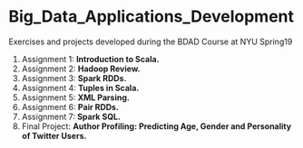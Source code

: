 # Big_Data_Applications_Development
Exercises and projects developed during the BDAD Course at NYU Spring19
1. Assignment 1: **Introduction to Scala.**
2. Assignment 2: **Hadoop Review.**
3. Assignment 3: **Spark RDDs.**
4. Assignment 4: **Tuples in Scala.**
5. Assignment 5: **XML Parsing.**
6. Assignment 6: **Pair RDDs.**
7. Assignment 7: **Spark SQL.**
8. Final Project: **Author Profiling: Predicting Age, Gender and
Personality of Twitter Users.**


